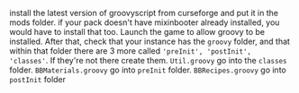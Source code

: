 install the latest version of groovyscript from curseforge and put it in the mods folder. if your pack doesn't have mixinbooter already installed, you would have to install that too. Launch the game to allow groovy to be installed. After that, check that your instance has the `groovy` folder, and that within that folder there are 3 more called `'preInit', 'postInit', 'classes'`. If they're not there create them.
`Util.groovy` go into the `classes` folder. `BBMaterials.groovy` go into `preInit` folder. `BBRecipes.groovy` go into `postInit` folder
